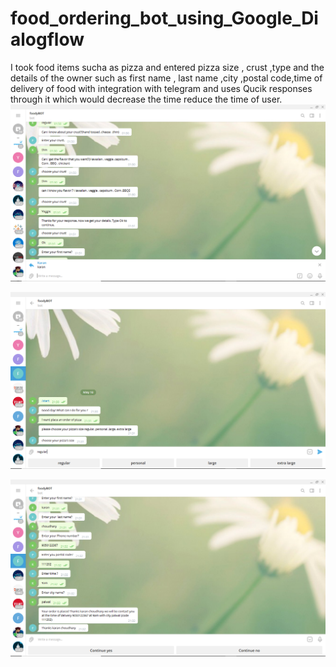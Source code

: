 # food_ordering_bot_using_Google_Dialogflow
I took food items sucha as pizza and entered pizza size , crust ,type and the details of the owner such as first name , last name ,city ,postal code,time of delivery of food with integration with telegram and uses Qucik responses through it which would decrease the time reduce the time of user.
![tag](https://github.com/ncukaran18csu103/food_ordering_bot_using_Google_Dialogflow/blob/main/Screenshot%20(1884).png) 

![tag1](https://github.com/ncukaran18csu103/food_ordering_bot_using_Google_Dialogflow/blob/main/Screenshot%20(1885).png)

![tag2](https://github.com/ncukaran18csu103/food_ordering_bot_using_Google_Dialogflow/blob/main/Screenshot%20(1886).png)
